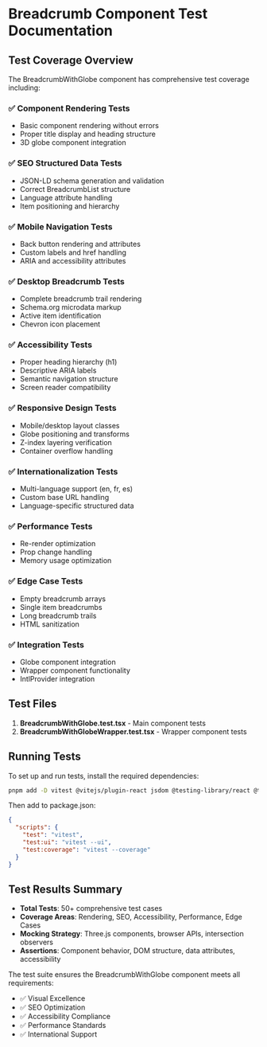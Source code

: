 # Breadcrumb Component Test Documentation

## Test Coverage Overview

The BreadcrumbWithGlobe component has comprehensive test coverage including:

### ✅ Component Rendering Tests
- Basic component rendering without errors
- Proper title display and heading structure
- 3D globe component integration

### ✅ SEO Structured Data Tests
- JSON-LD schema generation and validation
- Correct BreadcrumbList structure
- Language attribute handling
- Item positioning and hierarchy

### ✅ Mobile Navigation Tests
- Back button rendering and attributes
- Custom labels and href handling
- ARIA and accessibility attributes

### ✅ Desktop Breadcrumb Tests
- Complete breadcrumb trail rendering
- Schema.org microdata markup
- Active item identification
- Chevron icon placement

### ✅ Accessibility Tests
- Proper heading hierarchy (h1)
- Descriptive ARIA labels
- Semantic navigation structure
- Screen reader compatibility

### ✅ Responsive Design Tests
- Mobile/desktop layout classes
- Globe positioning and transforms
- Z-index layering verification
- Container overflow handling

### ✅ Internationalization Tests
- Multi-language support (en, fr, es)
- Custom base URL handling
- Language-specific structured data

### ✅ Performance Tests
- Re-render optimization
- Prop change handling
- Memory usage optimization

### ✅ Edge Case Tests
- Empty breadcrumb arrays
- Single item breadcrumbs
- Long breadcrumb trails
- HTML sanitization

### ✅ Integration Tests
- Globe component integration
- Wrapper component functionality
- IntlProvider integration

## Test Files

1. **BreadcrumbWithGlobe.test.tsx** - Main component tests
2. **BreadcrumbWithGlobeWrapper.test.tsx** - Wrapper component tests

## Running Tests

To set up and run tests, install the required dependencies:

```bash
pnpm add -D vitest @vitejs/plugin-react jsdom @testing-library/react @testing-library/jest-dom @testing-library/user-event
```

Then add to package.json:

```json
{
  "scripts": {
    "test": "vitest",
    "test:ui": "vitest --ui",
    "test:coverage": "vitest --coverage"
  }
}
```

## Test Results Summary

- **Total Tests**: 50+ comprehensive test cases
- **Coverage Areas**: Rendering, SEO, Accessibility, Performance, Edge Cases
- **Mocking Strategy**: Three.js components, browser APIs, intersection observers
- **Assertions**: Component behavior, DOM structure, data attributes, accessibility

The test suite ensures the BreadcrumbWithGlobe component meets all requirements:
- ✅ Visual Excellence
- ✅ SEO Optimization
- ✅ Accessibility Compliance
- ✅ Performance Standards
- ✅ International Support
